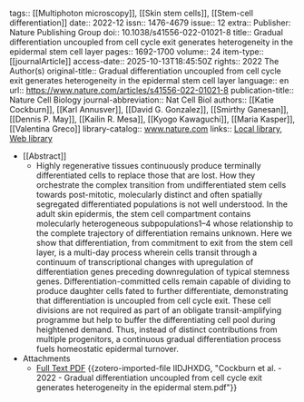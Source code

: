 tags:: [[Multiphoton microscopy]], [[Skin stem cells]], [[Stem-cell differentiation]]
date:: 2022-12
issn:: 1476-4679
issue:: 12
extra:: Publisher: Nature Publishing Group
doi:: 10.1038/s41556-022-01021-8
title:: Gradual differentiation uncoupled from cell cycle exit generates heterogeneity in the epidermal stem cell layer
pages:: 1692-1700
volume:: 24
item-type:: [[journalArticle]]
access-date:: 2025-10-13T18:45:50Z
rights:: 2022 The Author(s)
original-title:: Gradual differentiation uncoupled from cell cycle exit generates heterogeneity in the epidermal stem cell layer
language:: en
url:: https://www.nature.com/articles/s41556-022-01021-8
publication-title:: Nature Cell Biology
journal-abbreviation:: Nat Cell Biol
authors:: [[Katie Cockburn]], [[Karl Annusver]], [[David G. Gonzalez]], [[Smirthy Ganesan]], [[Dennis P. May]], [[Kailin R. Mesa]], [[Kyogo Kawaguchi]], [[Maria Kasper]], [[Valentina Greco]]
library-catalog:: www.nature.com
links:: [Local library](zotero://select/library/items/ABSRXNIK), [Web library](https://www.zotero.org/users/6106196/items/ABSRXNIK)

- [[Abstract]]
	- Highly regenerative tissues continuously produce terminally differentiated cells to replace those that are lost. How they orchestrate the complex transition from undifferentiated stem cells towards post-mitotic, molecularly distinct and often spatially segregated differentiated populations is not well understood. In the adult skin epidermis, the stem cell compartment contains molecularly heterogeneous subpopulations1–4 whose relationship to the complete trajectory of differentiation remains unknown. Here we show that differentiation, from commitment to exit from the stem cell layer, is a multi-day process wherein cells transit through a continuum of transcriptional changes with upregulation of differentiation genes preceding downregulation of typical stemness genes. Differentiation-committed cells remain capable of dividing to produce daughter cells fated to further differentiate, demonstrating that differentiation is uncoupled from cell cycle exit. These cell divisions are not required as part of an obligate transit-amplifying programme but help to buffer the differentiating cell pool during heightened demand. Thus, instead of distinct contributions from multiple progenitors, a continuous gradual differentiation process fuels homeostatic epidermal turnover.
- Attachments
	- [Full Text PDF](https://www.nature.com/articles/s41556-022-01021-8.pdf) {{zotero-imported-file IIDJHXDG, "Cockburn et al. - 2022 - Gradual differentiation uncoupled from cell cycle exit generates heterogeneity in the epidermal stem.pdf"}}